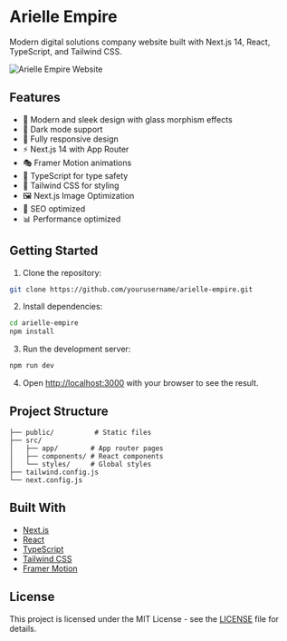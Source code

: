 # Arielle Empire

Modern digital solutions company website built with Next.js 14, React, TypeScript, and Tailwind CSS.

![Arielle Empire Website](https://github.com/user-attachments/assets/d7fac5e0-7438-455e-81ae-f8a69d560fd1)

## Features

- 🎨 Modern and sleek design with glass morphism effects
- 🌙 Dark mode support
- 📱 Fully responsive design
- ⚡ Next.js 14 with App Router
- 🎭 Framer Motion animations
- 🎯 TypeScript for type safety
- 🎨 Tailwind CSS for styling
- 🖼️ Next.js Image Optimization
- 🤖 SEO optimized
- 📊 Performance optimized

## Getting Started

1. Clone the repository:
```bash
git clone https://github.com/yourusername/arielle-empire.git
```

2. Install dependencies:
```bash
cd arielle-empire
npm install
```

3. Run the development server:
```bash
npm run dev
```

4. Open [http://localhost:3000](http://localhost:3000) with your browser to see the result.

## Project Structure

```
├── public/          # Static files
├── src/
│   ├── app/        # App router pages
│   ├── components/ # React components
│   └── styles/     # Global styles
├── tailwind.config.js
└── next.config.js
```

## Built With

- [Next.js](https://nextjs.org/)
- [React](https://reactjs.org/)
- [TypeScript](https://www.typescriptlang.org/)
- [Tailwind CSS](https://tailwindcss.com/)
- [Framer Motion](https://www.framer.com/motion/)

## License

This project is licensed under the MIT License - see the [LICENSE](LICENSE) file for details.
